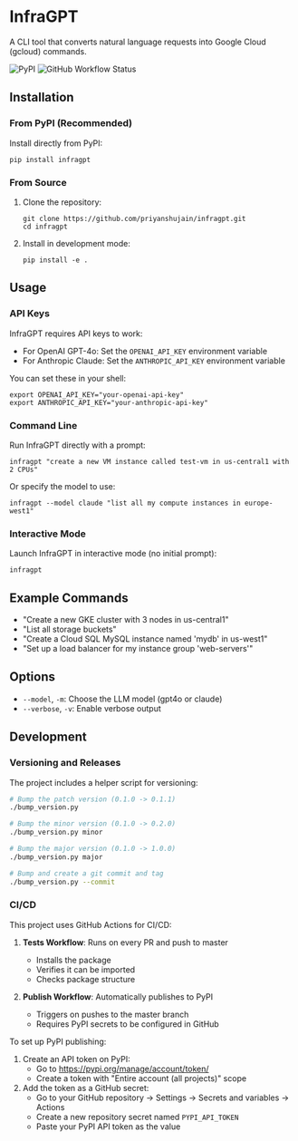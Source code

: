 # InfraGPT

A CLI tool that converts natural language requests into Google Cloud (gcloud) commands.

![PyPI](https://img.shields.io/pypi/v/infragpt)
![GitHub Workflow Status](https://img.shields.io/github/actions/workflow/status/priyanshujain/infragpt/publish.yml)

## Installation

### From PyPI (Recommended)

Install directly from PyPI:

```
pip install infragpt
```

### From Source

1. Clone the repository:
   ```
   git clone https://github.com/priyanshujain/infragpt.git
   cd infragpt
   ```

2. Install in development mode:
   ```
   pip install -e .
   ```

## Usage

### API Keys

InfraGPT requires API keys to work:

- For OpenAI GPT-4o: Set the `OPENAI_API_KEY` environment variable
- For Anthropic Claude: Set the `ANTHROPIC_API_KEY` environment variable

You can set these in your shell:
```
export OPENAI_API_KEY="your-openai-api-key"
export ANTHROPIC_API_KEY="your-anthropic-api-key"
```

### Command Line

Run InfraGPT directly with a prompt:

```
infragpt "create a new VM instance called test-vm in us-central1 with 2 CPUs"
```

Or specify the model to use:

```
infragpt --model claude "list all my compute instances in europe-west1"
```

### Interactive Mode

Launch InfraGPT in interactive mode (no initial prompt):

```
infragpt
```

## Example Commands

- "Create a new GKE cluster with 3 nodes in us-central1"
- "List all storage buckets"
- "Create a Cloud SQL MySQL instance named 'mydb' in us-west1"
- "Set up a load balancer for my instance group 'web-servers'"

## Options

- `--model`, `-m`: Choose the LLM model (gpt4o or claude)
- `--verbose`, `-v`: Enable verbose output

## Development

### Versioning and Releases

The project includes a helper script for versioning:

```bash
# Bump the patch version (0.1.0 -> 0.1.1)
./bump_version.py

# Bump the minor version (0.1.0 -> 0.2.0)
./bump_version.py minor

# Bump the major version (0.1.0 -> 1.0.0)
./bump_version.py major

# Bump and create a git commit and tag
./bump_version.py --commit
```

### CI/CD

This project uses GitHub Actions for CI/CD:

1. **Tests Workflow**: Runs on every PR and push to master
   - Installs the package
   - Verifies it can be imported
   - Checks package structure

2. **Publish Workflow**: Automatically publishes to PyPI
   - Triggers on pushes to the master branch
   - Requires PyPI secrets to be configured in GitHub

To set up PyPI publishing:
1. Create an API token on PyPI:
   - Go to https://pypi.org/manage/account/token/
   - Create a token with "Entire account (all projects)" scope
2. Add the token as a GitHub secret:
   - Go to your GitHub repository → Settings → Secrets and variables → Actions
   - Create a new repository secret named `PYPI_API_TOKEN`
   - Paste your PyPI API token as the value
